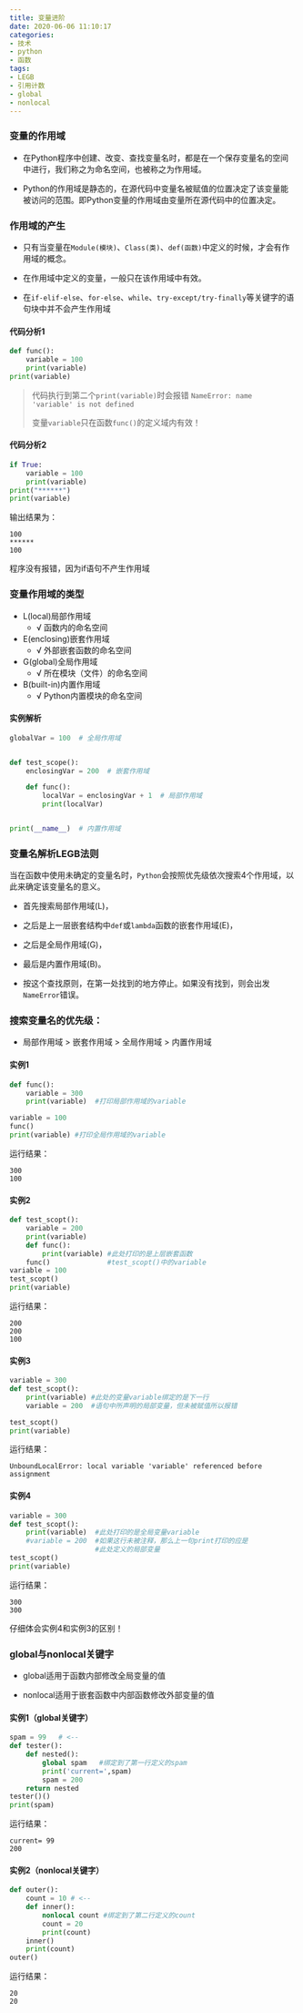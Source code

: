 ```yaml
---
title: 变量进阶
date: 2020-06-06 11:10:17
categories:
- 技术
- python
- 函数
tags:
- LEGB
- 引用计数
- global
- nonlocal
---
```


### 变量的作用域

- 在Python程序中创建、改变、查找变量名时，都是在一个保存变量名的空间中进行，我们称之为命名空间，也被称之为作用域。

<!--more-->

- Python的作用域是静态的，在源代码中变量名被赋值的位置决定了该变量能被访问的范围。即Python变量的作用域由变量所在源代码中的位置决定。

### 作用域的产生

- 只有当变量在`Module(模块)`、`Class(类)`、`def(函数)`中定义的时候，才会有作用域的概念。

- 在作用域中定义的变量，一般只在该作用域中有效。

- 在`if-elif-else`、`for-else`、`while`、`try-except/try-finally`等关键字的语句块中并不会产生作用域

#### 代码分析1

```python
def func():
    variable = 100
    print(variable)
print(variable)
```

> 代码执行到第二个`print(variable)`时会报错 `NameError: name 'variable' is not defined`
>
>变量`variable`只在函数`func()`的定义域内有效！

#### 代码分析2

```python
if True:
    variable = 100
    print(variable)
print("******")
print(variable)
```

输出结果为：

```shell
100     
******
100
```

程序没有报错，因为if语句不产生作用域

### 变量作用域的类型

- L(local)局部作用域
  - √ 函数内的命名空间
- E(enclosing)嵌套作用域
  - √ 外部嵌套函数的命名空间
- G(global)全局作用域
  - √ 所在模块（文件）的命名空间
- B(built-in)内置作用域
  - √ Python内置模块的命名空间

#### 实例解析

```python
globalVar = 100  # 全局作用域     


def test_scope():
    enclosingVar = 200  # 嵌套作用域

    def func():
        localVar = enclosingVar + 1  # 局部作用域
        print(localVar)


print(__name__)  # 内置作用域
```

### 变量名解析LEGB法则

当在函数中使用未确定的变量名时，`Python`会按照优先级依次搜索4个作用域，以此来确定该变量名的意义。

- 首先搜索局部作用域(L)，

- 之后是上一层嵌套结构中`def`或`lambda`函数的嵌套作用域(E)，

- 之后是全局作用域(G)，

- 最后是内置作用域(B)。

- 按这个查找原则，在第一处找到的地方停止。如果没有找到，则会出发`NameError`错误。

### 搜索变量名的优先级：

- 局部作用域 > 嵌套作用域 > 全局作用域 > 内置作用域

#### 实例1

```python
def func():
    variable = 300
    print(variable)  #打印局部作用域的variable

variable = 100
func()
print(variable) #打印全局作用域的variable
```

运行结果：

```shell
300
100
```

#### 实例2

```python
def test_scopt():
    variable = 200
    print(variable)
    def func():
        print(variable) #此处打印的是上层嵌套函数
    func()              #test_scopt()中的variable
variable = 100
test_scopt()
print(variable)
```

运行结果：

```shell
200
200
100
```

#### 实例3

```python
variable = 300
def test_scopt():
    print(variable) #此处的变量variable绑定的是下一行  
    variable = 200  #语句中所声明的局部变量，但未被赋值所以报错

test_scopt()
print(variable)
```

运行结果：

```shell
UnboundLocalError: local variable 'variable' referenced before assignment
```

#### 实例4

```python
variable = 300
def test_scopt():
    print(variable)  #此处打印的是全局变量variable
    #variable = 200  #如果这行未被注释，那么上一句print打印的应是
                     #此处定义的局部变量     
test_scopt()
print(variable)
```

运行结果：

```shell
300
300
```

仔细体会实例4和实例3的区别！

### global与nonlocal关键字

- global适用于函数内部修改全局变量的值

- nonlocal适用于嵌套函数中内部函数修改外部变量的值

#### 实例1（global关键字）

```python
spam = 99   # <--
def tester():
    def nested():
        global spam   #绑定到了第一行定义的spam
        print('current=',spam)
        spam = 200
    return nested
tester()()
print(spam)
```

运行结果：

```shell
current= 99
200
```

#### 实例2（nonlocal关键字）

```python
def outer():
    count = 10 # <--
    def inner():
        nonlocal count #绑定到了第二行定义的count
        count = 20
        print(count)
    inner()
    print(count)
outer()
```

运行结果：

```shell
20
20
```
